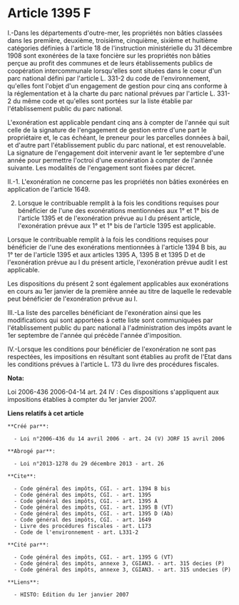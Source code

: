 # Article 1395 F

I.-Dans les départements d'outre-mer, les propriétés non bâties classées dans les première, deuxième, troisième, cinquième,
sixième et huitième catégories définies à l'article 18 de l'instruction ministérielle du 31 décembre 1908 sont exonérées de
la taxe foncière sur les propriétés non bâties perçue au profit des communes et de leurs établissements publics de
coopération intercommunale lorsqu'elles sont situées dans le coeur d'un parc national défini par l'article L. 331-2 du code
de l'environnement, qu'elles font l'objet d'un engagement de gestion pour cinq ans conforme à la réglementation et à la
charte du parc national prévues par l'article L. 331-2 du même code et qu'elles sont portées sur la liste établie par
l'établissement public du parc national. 

L'exonération est applicable pendant cinq ans à compter de l'année qui suit celle de la signature de l'engagement de gestion
entre d'une part le propriétaire et, le cas échéant, le preneur pour les parcelles données à bail, et d'autre part
l'établissement public du parc national, et est renouvelable. La signature de l'engagement doit intervenir avant le 1er
septembre d'une année pour permettre l'octroi d'une exonération à compter de l'année suivante. Les modalités de l'engagement
sont fixées par décret. 

II.-1. L'exonération ne concerne pas les propriétés non bâties exonérées en application de l'article 1649.

2. Lorsque le contribuable remplit à la fois les conditions requises pour bénéficier de l'une des exonérations mentionnées
aux 1° et 1° bis de l'article 1395 et de l'exonération prévue au I du présent article, l'exonération prévue aux 1° et 1° bis
de l'article 1395 est applicable. 

Lorsque le contribuable remplit à la fois les conditions requises pour bénéficier de l'une des exonérations mentionnées à
l'article 1394 B bis, au 1° ter de l'article 1395 et aux articles 1395 A, 1395 B et 1395 D et de l'exonération prévue au I du
présent article, l'exonération prévue audit I est applicable. 

Les dispositions du présent 2 sont également applicables aux exonérations en cours au 1er janvier de la première année au
titre de laquelle le redevable peut bénéficier de l'exonération prévue au I. 

III.-La liste des parcelles bénéficiant de l'exonération ainsi que les modifications qui sont apportées à cette liste sont
communiquées par l'établissement public du parc national à l'administration des impôts avant le 1er septembre de l'année qui
précède l'année d'imposition. 

IV.-Lorsque les conditions pour bénéficier de l'exonération ne sont pas respectées, les impositions en résultant sont
établies au profit de l'Etat dans les conditions prévues à l'article L. 173 du livre des procédures fiscales.

**Nota:**

Loi 2006-436 2006-04-14 art. 24 IV : Ces dispositions s'appliquent aux impositions établies à compter du 1er janvier 2007.

**Liens relatifs à cet article**

	**Créé par**:

	  - Loi n°2006-436 du 14 avril 2006 - art. 24 (V) JORF 15 avril 2006

	**Abrogé par**:

	  - Loi n°2013-1278 du 29 décembre 2013 - art. 26

	**Cite**:

	  - Code général des impôts, CGI. - art. 1394 B bis
	  - Code général des impôts, CGI. - art. 1395
	  - Code général des impôts, CGI. - art. 1395 A
	  - Code général des impôts, CGI. - art. 1395 B (VT)
	  - Code général des impôts, CGI. - art. 1395 D (Ab)
	  - Code général des impôts, CGI. - art. 1649
	  - Livre des procédures fiscales - art. L173
	  - Code de l'environnement - art. L331-2

	**Cité par**:

	  - Code général des impôts, CGI. - art. 1395 G (VT)
	  - Code général des impôts, annexe 3, CGIAN3. - art. 315 decies (P)
	  - Code général des impôts, annexe 3, CGIAN3. - art. 315 undecies (P)

	**Liens**:

	  - HISTO: Edition du 1er janvier 2007
